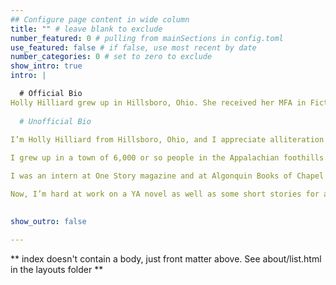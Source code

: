 ```yaml
---
## Configure page content in wide column
title: "" # leave blank to exclude
number_featured: 0 # pulling from mainSections in config.toml
use_featured: false # if false, use most recent by date
number_categories: 0 # set to zero to exclude
show_intro: true
intro: |

  # Official Bio
Holly Hilliard grew up in Hillsboro, Ohio. She received her MFA in Fiction from North Carolina State University, where she was the winner of the 2018 James Hurst Prize for Fiction. She now lives with her husband and two cats in Pittsburgh, PA, where she teaches creative writing.
  
  # Unofficial Bio
  
I’m Holly Hilliard from Hillsboro, Ohio, and I appreciate alliteration!

I grew up in a town of 6,000 or so people in the Appalachian foothills. The cool kids were very into football, but I preferred choir, concert band, and reading books about dragons. I attended Duke University and surprised everyone by choosing to camp out in K-Ville for basketball tickets pretty much every spring.

I was an intern at One Story magazine and at Algonquin Books of Chapel Hill before working as an assistant at a literary agency in NYC. I left publishing to work in legal operations, but my dream of being a writer could not be quashed (legal joke!). In 2019, I graduated with an MFA in Creative Writing from North Carolina State University, where I completed a short story collection, taught fiction workshops for undergrads, and guzzled coffee well past 4 PM. I moved to Madison, Wisconsin and then to Pittsburgh, PA.

Now, I’m hard at work on a YA novel as well as some short stories for adults. When I’m not writing, I’m birding! I have many favorite birds, but today it’s the sandhill crane. Did you know the oldest confirmed sandhill crane fossil was found in Florida and estimated to be 2.5 million years old?

  
show_outro: false

---
```


** index doesn't contain a body, just front matter above.
See about/list.html in the layouts folder **